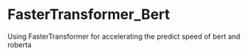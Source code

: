 # FasterTransformer_Bert
Using FasterTransformer for accelerating the predict speed of bert and roberta
